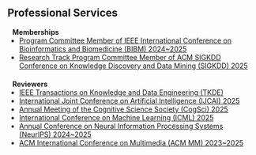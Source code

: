 ## Professional Services

<h4 style="margin:0 10px 0;">Memberships</h4>

<ul style="margin:0 0 20px;">
  <li><a href="https://ieeebibm.org/"><autocolor>
    Program Committee Member of IEEE International Conference on Bioinformatics and Biomedicine (BIBM) 2024~2025
  </autocolor></a></li>
  <li><a href="https://kdd2025.kdd.org/research-track-program-committee/#august_cycle"><autocolor>
    Research Track Program Committee Member of ACM SIGKDD Conference on Knowledge Discovery and Data Mining (SIGKDD) 2025
  </autocolor></a></li>
</ul>

<h4 style="margin:0 10px 0;">Reviewers</h4>

<ul style="margin:0 0 5px;">
  <li><a href="https://ieeexplore.ieee.org/xpl/RecentIssue.jsp?punumber=69"><autocolor>IEEE Transactions on Knowledge and Data Engineering (TKDE)</autocolor></a></li>
  <li><a href="https://www.ijcai.org"><autocolor>International Joint Conference on Artificial Intelligence (IJCAI) 2025</autocolor></a></li>
  <li><a href="https://cognitivesciencesociety.org/cogsci-2025/"><autocolor>Annual Meeting of the Cognitive Science Society (CogSci) 2025</autocolor></a></li>
  <li><a href="https://icml.cc/Conferences/2025"><autocolor>International Conference on Machine Learning (ICML) 2025</autocolor></a></li>
  <li><a href="https://neurips.cc/"><autocolor>Annual Conference on Neural Information Processing Systems (NeurIPS) 2024~2025</autocolor></a></li>
  <li><a href="https://acmmm.org"><autocolor>ACM International Conference on Multimedia (ACM MM) 2023~2025</autocolor></a></li>
</ul>